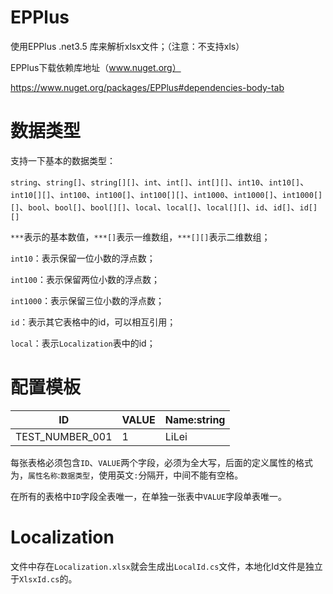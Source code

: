 # EPPlus

使用EPPlus .net3.5 库来解析xlsx文件；（注意：不支持xls）

EPPlus下载依赖库地址（www.nuget.org）

https://www.nuget.org/packages/EPPlus#dependencies-body-tab

# 数据类型

支持一下基本的数据类型：

`string`、`string[]`、`string[][]`、`int`、`int[]`、`int[][]`、`int10`、`int10[]`、`int10[][]`、`int100`、`int100[]`、`int100[][]`、`int1000`、`int1000[]`、`int1000[][]`、`bool`、`bool[]`、`bool[][]`、`local`、`local[]`、`local[][]`、`id`、`id[]`、`id[][]`

`***`表示的基本数值，`***[]`表示一维数组，`***[][]`表示二维数组；

`int10`：表示保留一位小数的浮点数；

`int100`：表示保留两位小数的浮点数；

`int1000`：表示保留三位小数的浮点数；

`id`：表示其它表格中的id，可以相互引用；

`local`：表示`Localization`表中的id；

# 配置模板

| ID              | VALUE | Name:string |
| --------------- | ----- | ----------- |
| TEST_NUMBER_001 | 1     | LiLei       |

每张表格必须包含`ID`、`VALUE`两个字段，必须为全大写，后面的定义属性的格式为，`属性名称`:`数据类型`，使用英文`:`分隔开，中间不能有空格。

在所有的表格中`ID`字段全表唯一，在单独一张表中`VALUE`字段单表唯一。



# Localization

文件中存在`Localization.xlsx`就会生成出`LocalId.cs`文件，本地化Id文件是独立于`XlsxId.cs`的。